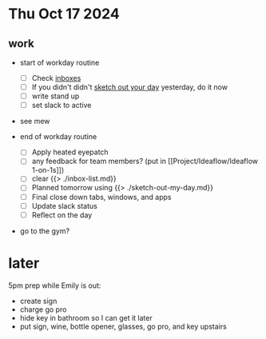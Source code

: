 # Thu Oct 17 2024




## work

- start of workday routine
  - [ ] Check [inboxes](./inbox-list.md)
  - [ ] If you didn't didn't [sketch out your day](./sketch-out-my-day.md) yesterday, do it now
  - [ ] write stand up
  - [ ] set slack to active

- see mew

- end of workday routine
  - [ ] Apply heated eyepatch
  - [ ] any feedback for team members? (put in [[Project/Ideaflow/Ideaflow 1-on-1s]])
  - [ ] clear [](./inbox-list.md)
        {{> ./inbox-list.md}}
  - [ ] Planned tomorrow using [](./sketch-out-my-day.md)
        {{> ./sketch-out-my-day.md}}
  - [ ] Final close down tabs, windows, and apps
  - [ ] Update slack status
  - [ ] Reflect on the day [](./daily-reflections.md)
- go to the gym?

# later

5pm prep while Emily is out:
- create sign  
- charge go pro
- hide key in bathroom so I can get it later
- put sign, wine, bottle opener, glasses, go pro, and key upstairs
